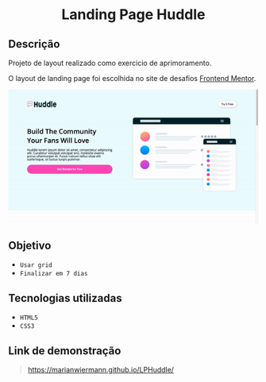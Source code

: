 <h1 align="center"> Landing Page Huddle </h1>

## Descrição

Projeto de layout realizado como exercicio de aprimoramento.

O layout de landing page foi escolhida no site de desafios [Frontend Mentor](https://www.frontendmentor.io/challenges).

<p align="center"><img src="images/git.gif"></p>

## Objetivo

- `Usar grid`
- `Finalizar em 7 dias`

## Tecnologias utilizadas

- `HTML5`
- `CSS3`

## Link de demonstração

> https://marianwiermann.github.io/LPHuddle/
